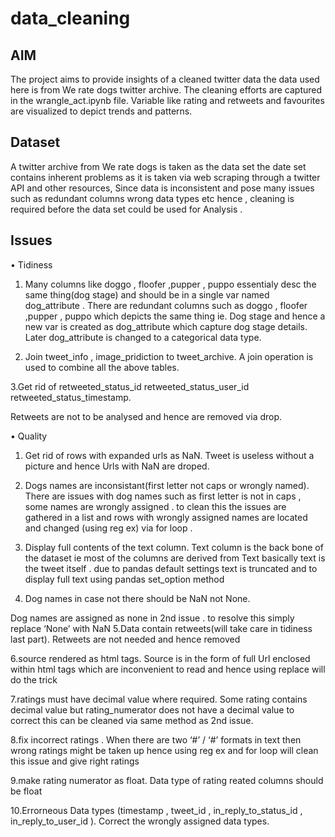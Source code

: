 # data_cleaning

## AIM

The project aims to provide insights of a cleaned twitter data the data used here is from We rate dogs twitter archive. The cleaning efforts are captured in the wrangle_act.ipynb file. Variable like rating and retweets and favourites are visualized to depict trends and patterns.



## Dataset

A twitter archive from We rate dogs is taken as the data set the date set contains inherent problems as it is taken via web scraping through a twitter API and other resources, Since data is inconsistent and pose many issues such as redundant columns wrong data types etc hence , cleaning is required before the data set could be used for Analysis . 




## Issues

•	Tidiness

1.  Many columns like doggo , floofer ,pupper , puppo essentialy desc the same thing(dog stage) and should be in a single var named dog_attribute .
There are redundant columns such as doggo , floofer ,pupper , puppo which depicts the same thing ie. Dog stage and hence a new var is created as dog_attribute which capture dog stage details. Later dog_attribute is changed to a categorical data type.

2. Join tweet_info , image_pridiction to tweet_archive.
A join operation is used to combine all the above tables. 

3.Get rid of retweeted_status_id retweeted_status_user_id retweeted_status_timestamp.

Retweets are not to be analysed and hence are removed via drop.


•	Quality

1. Get rid of rows with expanded urls as NaN.
Tweet is useless without a picture and hence Urls with NaN are droped.

2. Dogs names are inconsistant(first letter not caps or wrongly named).
There are issues with dog names such as first letter is not in caps , some names are wrongly assigned . to clean this the issues are gathered in a list and rows with wrongly assigned names are located and changed (using reg ex) via for loop . 

3. Display full contents of the text column.
Text column is the back bone of the dataset ie most of the columns are derived from Text basically text is the tweet itself . due to pandas default settings text is truncated and to display full text using pandas set_option method 

4. Dog names in case not there should be NaN not None.

Dog names are assigned as none in 2nd issue . to resolve this simply replace ‘None’  with NaN
5.Data contain retweets(will take care in tidiness last part).
Retweets are not needed and hence removed

6.source rendered as html tags.
Source is in the form of full Url enclosed within html tags which are inconvenient to read and hence using replace will do the trick

7.ratings must have decimal value where required.
Some rating contains decimal value but rating_numerator does not have a decimal value to correct this can be cleaned via same method as 2nd  issue.
 


8.fix incorrect ratings .
When there are two ‘#’ / ‘#’ formats in text then wrong ratings might be taken up hence using reg ex and for loop will clean this issue and give  right ratings 

9.make rating numerator as float.
Data type of rating reated columns should be float

10.Errorneous Data types (timestamp , tweet_id , in_reply_to_status_id , in_reply_to_user_id ).
Correct the wrongly assigned data types.




